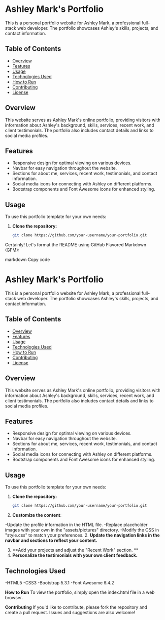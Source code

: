 # Ashley Mark's Portfolio

This is a personal portfolio website for Ashley Mark, a professional full-stack web developer. The portfolio showcases Ashley's skills, projects, and contact information.

## Table of Contents

- [Overview](#overview)
- [Features](#features)
- [Usage](#usage)
- [Technologies Used](#technologies-used)
- [How to Run](#how-to-run)
- [Contributing](#contributing)
- [License](#license)

## Overview

This website serves as Ashley Mark's online portfolio, providing visitors with information about Ashley's background, skills, services, recent work, and client testimonials. The portfolio also includes contact details and links to social media profiles.

## Features

- Responsive design for optimal viewing on various devices.
- Navbar for easy navigation throughout the website.
- Sections for about me, services, recent work, testimonials, and contact information.
- Social media icons for connecting with Ashley on different platforms.
- Bootstrap components and Font Awesome icons for enhanced styling.

## Usage

To use this portfolio template for your own needs:

1. **Clone the repository:**

   ```bash
   git clone https://github.com/your-username/your-portfolio.git

Certainly! Let's format the README using GitHub Flavored Markdown (GFM):

markdown
Copy code
# Ashley Mark's Portfolio

This is a personal portfolio website for Ashley Mark, a professional full-stack web developer. The portfolio showcases Ashley's skills, projects, and contact information.

## Table of Contents

- [Overview](#overview)
- [Features](#features)
- [Usage](#usage)
- [Technologies Used](#technologies-used)
- [How to Run](#how-to-run)
- [Contributing](#contributing)
- [License](#license)

## Overview

This website serves as Ashley Mark's online portfolio, providing visitors with information about Ashley's background, skills, services, recent work, and client testimonials. The portfolio also includes contact details and links to social media profiles.

## Features

- Responsive design for optimal viewing on various devices.
- Navbar for easy navigation throughout the website.
- Sections for about me, services, recent work, testimonials, and contact information.
- Social media icons for connecting with Ashley on different platforms.
- Bootstrap components and Font Awesome icons for enhanced styling.

## Usage

To use this portfolio template for your own needs:

1. **Clone the repository:**

   ```bash
   git clone https://github.com/your-username/your-portfolio.git
   
1. **Customize the content:**

-Update the profile information in the HTML file.
-Replace placeholder images with your own in the "assets/pictures" directory.
-Modify the CSS in "style.css" to match your preferences.
2. **Update the navigation links in the navbar and sections to reflect your content.**

3. **Add your projects and adjust the "Recent Work" section.
**
4. **Personalize the testimonials with your own client feedback.**

## Technologies Used
-HTML5
-CSS3
-Bootstrap 5.3.1
-Font Awesome 6.4.2

**How to Run**
To view the portfolio, simply open the index.html file in a web browser.

**Contributing**
If you'd like to contribute, please fork the repository and create a pull request. Issues and suggestions are also welcome!
